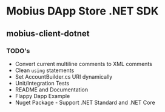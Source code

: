 # Mobius DApp Store .NET SDK
## mobius-client-dotnet

### TODO's
* Convert current multiline comments to XML comments
* Clean `using` statements
* Set AccountBuilder.cs URI dynamically
* Unit/Integration Tests
* README and Documentation
* Flappy Dapp Example
* Nuget Package - Support .NET Standard and .NET Core